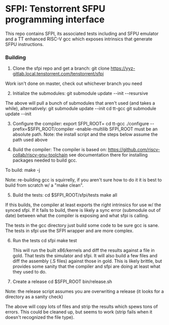 SFPI: Tenstorrent SFPU programming interface
=============================

This repo contains SFPI, its associated tests including and SFPU emulator and
a TT enhanced RISC-V gcc which exposes intrinsics that generate SFPU
instructions.

### Building
1) Clone the sfpi repo and get a branch:
  git clone https://yyz-gitlab.local.tenstorrent.com/tenstorrent/sfpi

  Work isn't done on master, check out whichever branch you need

2) Initialize the submodules:
  git submodule update --init --resursive

  The above will pull a bunch of submodules that aren't used (and takes a
  while), alternatively:
    git submodule update --init
    cd tt-gcc
    git submodule update --init

3) Configure the compiler:
    export SFPI_ROOT=<path to sfpi top level>
    cd tt-gcc
    ./configure --prefix=$SFPI_ROOT/compiler -enable-multilib
    SFPI_ROOT must be an absolute path.  Note: the install script and the
    steps below assume the path used above

4) Build the compiler:
  The compiler is based on: https://github.com/riscv-collab/riscv-gnu-toolchain
  see documentation there for installing packages needed to build gcc.

  To build:
    make -j <n>

  Note: re-building gcc is squirrelly, if you aren't sure how to do it it is best
  to build from scratch w/ a "make clean".

5) Build the tests:
    cd $SFPI_ROOT/sfpi/tests
    make all

  If this builds, the compiler at least exports the right intrinsics for use
  w/ the synced sfpi.  If it fails to build, there is likely a sync error
  (submodule out of date) between what the compiler is exposing and what sfpi
  is calling.

  The tests in the gcc directory just build some code to be sure gcc is sane.
  The tests in sfpi use the SFPI wrapper and are more complex.

6) Run the tests
    cd sfpi
    make test

   This will run the built x86/kernels and diff the results against a file in
   gold.  That tests the simulator and sfpi.  It will also build a few files
   and diff the assembly (.S files) against those in gold.  This is likely
   brittle, but provides some sanity that the compiler and sfpi are doing at
   least what they used to do.

7) Create a release
    cd $SFPI_ROOT
    bin/release.sh <path to release compiler>

  Note: the release script assumes you are overwriting a release (it looks
  for a directory as a sanity check)

  The above will copy lots of files and strip the results which spews tons of
  errors.  This could be cleaned up, but seems to work (strip fails when it
  doesn't recognized the file type).
